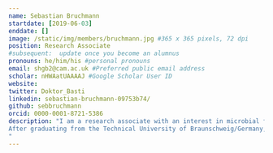 ```yaml
---
name: Sebastian Bruchmann
startdate: [2019-06-03]
enddate: []
image: /static/img/members/bruchmann.jpg #365 x 365 pixels, 72 dpi
position: Research Associate
#subsequent:  update once you become an alumnus
pronouns: he/him/his #personal pronouns
email: shgb2@cam.ac.uk #Preferred public email address
scholar: nHWAatUAAAAJ #Google Scholar User ID
website:
twitter: Doktor_Basti
linkedin: sebastian-bruchmann-09753b74/
github: sebbruchmann
orcid: 0000-0001-8721-5386
description: "I am a research associate with an interest in microbial functional genomics, in particular Klebsiella pneumoniae and other Enterobacteriaceae species (Salmonella Typhimurium, Enterobacter cloacae).
After graduating from the Technical University of Braunschweig/Germany, I joined to lab of Susanne Häussler at the Helmholtz Centre for Infection Research. During my PhD I used deep transcriptomic sequencing (RNA-seq) to study Antimicrobial Resistance in Pseudomonas aeruginosa and Klebsiella pneumoniae. Following a short post-doc in the same group where I developed rapid molecular diagnostics to detect hospital outbreaks and antibiotic resistance in several different bacterial species (mainly, Pseudomonas aeruginosa, Klebsiella pneumoniae, Escherichia coli and Clostridium difficile). In 2017, I took up a post as a postdoctoral fellow in the Parkhill group at the Wellcome Sanger Institute using Functional Genomics (RNA-sequencing and transposon-directed insertion site sequencing, TraDIS) to understand the antimicrobial stress response in the Enterobacteriaceae species Klebsiella, Salmonella and Enterobacter. In my current work at the Department of Veterinary Medicine I am using different sequencing-based methods to understand how the human pathogen Klebsiella pneumoniae interacts with the immune system, in particular macrophages.
"
---
```

